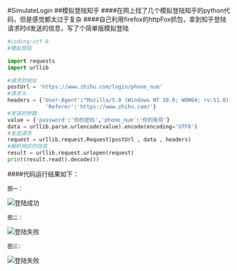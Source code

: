 #SimulateLogin
##模拟登陆知乎
####在网上找了几个模拟登陆知乎的python代码，但是感觉都太过于复杂
####自己利用firefox的httpFox抓包，拿到知乎登陆请求时d发送的信息，写了个简单版模拟登陆
```python
#coding:utf-8
#模拟登陆

import requests
import urllib

#请求的地址
postUrl = 'https://www.zhihu.com/login/phone_num'
#请求头
headers = {'User-Agent':"Mozilla/5.0 (Windows NT 10.0; WOW64; rv:51.0) Gecko/20100101 Firefox/51.0",
			'Referer':'https://www.zhihu.com/'}
#发送的参数
value = {'password':'你的密码','phone_num':'你的账号'}
data = urllib.parse.urlencode(value).encode(encoding='UTF8')
#发送请求
request = urllib.request.Request(postUrl , data , headers)
#解析响应的信息
result = urllib.request.urlopen(request)
print(result.read().decode())
```
####代码运行结果如下：

	图一：
![登陆成功](https://git.oschina.net/niithub/images/raw/master/1.png?dir=0&filepath=1.png&oid=6a46cefcab24f1447e751861edd7c2c2962f8b7c&sha=6a69be413afeaccf1ee59d0748b399d763d6da84 "登陆成功")

	图二：
![登陆失败](https://git.oschina.net/niithub/images/raw/master/error1.png?dir=0&filepath=error1.png&oid=dd55e4e0dd7341278bee5605575cd8969b45cee0&sha=6a69be413afeaccf1ee59d0748b399d763d6da84 "没有输入密码这一项")

	图三:
![登陆失败](https://git.oschina.net/niithub/images/raw/master/error2.png?dir=0&filepath=error2.png&oid=fba856669060e4803a3893d000dfdd2d9a209773&sha=6a69be413afeaccf1ee59d0748b399d763d6da84 "密码输入错误")

